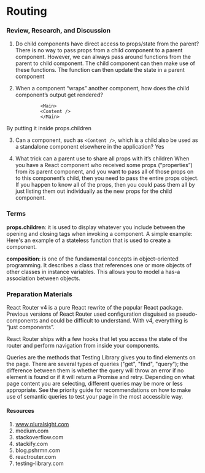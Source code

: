 # Routing

### Review, Research, and Discussion

1. Do child components have direct access to props/state from the parent?
There is no way to pass props from a child component to a parent component. However, we can always pass around functions from the parent to child component. The child component can then make use of these functions. The function can then update the state in a parent component

2. When a component “wraps” another component, how does the child component’s output get rendered?

                <Main>
                <Content />
                </Main>
By putting it inside props.children

3. Can a component, such as `<Content />`, which is a child also be used as a standalone component elsewhere in the application?
Yes

4. What trick can a parent use to share all props with it’s children
When you have a React component who received some props (“properties”) from its parent component, and you want to pass all of those props on to this component’s child, then you need to pass the entire props object.
If you happen to know all of the props, then you could pass them all by just listing them out individually as the new props for the child component.

### Terms

**props.children**: it is used to display whatever you include between the opening and closing tags when invoking a component. A simple example: Here's an example of a stateless function that is used to create a component.

**composition**: is one of the fundamental concepts in object-oriented programming. It describes a class that references one or more objects of other classes in instance variables. This allows you to model a has-a association between objects.


### Preparation Materials

React Router v4 is a pure React rewrite of the popular React package. Previous versions of React Router used configuration disguised as pseudo-components and could be difficult to understand. With v4, everything is “just components”.

React Router ships with a few hooks that let you access the state of the router and perform navigation from inside your components.

Queries are the methods that Testing Library gives you to find elements on the page. There are several types of queries ("get", "find", "query"); the difference between them is whether the query will throw an error if no element is found or if it will return a Promise and retry. Depending on what page content you are selecting, different queries may be more or less appropriate. See the priority guide for recommendations on how to make use of semantic queries to test your page in the most accessible way.

#### Resources
1. www.pluralsight.com
2. medium.com
3. stackoverflow.com
4. stackify.com
5. blog.pshrmn.com
6. reactrouter.com
7. testing-library.com